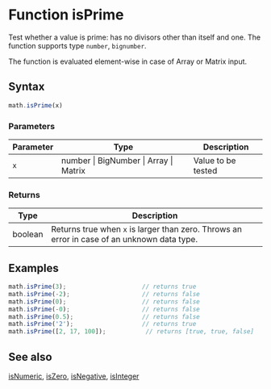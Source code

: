 <!-- Note: This file is automatically generated from source code comments. Changes made in this file will be overridden. -->

# Function isPrime

Test whether a value is prime: has no divisors other than itself and one.
The function supports type `number`, `bignumber`.

The function is evaluated element-wise in case of Array or Matrix input.


## Syntax

```js
math.isPrime(x)
```

### Parameters

Parameter | Type | Description
--------- | ---- | -----------
`x` | number &#124; BigNumber &#124; Array &#124; Matrix | Value to be tested

### Returns

Type | Description
---- | -----------
boolean | Returns true when `x` is larger than zero. Throws an error in case of an unknown data type.


## Examples

```js
math.isPrime(3);                     // returns true
math.isPrime(-2);                    // returns false
math.isPrime(0);                     // returns false
math.isPrime(-0);                    // returns false
math.isPrime(0.5);                   // returns false
math.isPrime('2');                   // returns true
math.isPrime([2, 17, 100]);           // returns [true, true, false]
```


## See also

[isNumeric](isNumeric.md),
[isZero](isZero.md),
[isNegative](isNegative.md),
[isInteger](isInteger.md)
